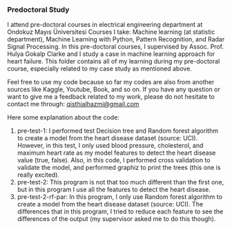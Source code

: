### Predoctoral Study
I attend pre-doctoral courses in electrical engineering department at Ondokuz Mayıs Üniversitesi
Courses I take: Machine learning (at statistic department), Machine Learning with Python, Pattern Recognition, and Radar Signal Processing.
In this pre-doctoral courses, I supervised by Assoc. Prof. Hulya Gokalp Clarke and I study a case in machine learning approach for heart failure.
This folder contains all of my learning during my pre-doctoral course, especially related to my case study as mentioned above.

Feel free to use my code because so far my codes are also from another sources like Kaggle, Youtube, Book, and so on.
If you have any question or want to give me a feedback related to my work, please do not hesitate to contact me through: qisthialhazmi@gmail.com

Here some explanation about the code:
1. pre-test-1: I performed test Decision tree and Random forest algorithm to create a model from the heart disease dataset (source: UCI). However, in this test, I only used blood pressure, cholesterol, and maximum heart rate as my model features to detect the heart disease value (true, false). Also, in this code, I performed cross validation to validate the model, and performed graphiz to print the trees (this one is really excited).
2. pre-test-2: This program is not that too much different than the first one, but in this program I use all the features to detect the heart disease.
3. pre-test-2-rf-par: In this program, I only use Random forest algorithm to create a model from the heart disease dataset (source: UCI). The differences that in this program, I tried to reduce each feature to see the differences of the output (my supervisor asked me to do this though).
